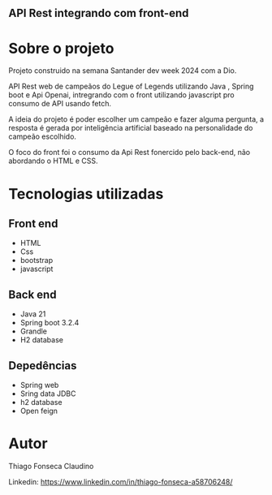 ## API Rest integrando com front-end

# Sobre o projeto

Projeto construido na semana Santander dev week 2024 com a Dio.

API Rest web de campeãos do Legue of Legends utilizando Java , Spring boot e Api Openai, intregrando com o front utilizando javascript pro consumo de API usando fetch.

A ideia do projeto é poder escolher um campeão e fazer alguma pergunta, a resposta é gerada por inteligência artificial baseado na personalidade do campeão escolhido.

O foco do front foi o consumo da Api Rest fonercido pelo back-end, não abordando o HTML e CSS.

# Tecnologias utilizadas

## Front end
- HTML
- Css
- bootstrap
- javascript

## Back end
- Java 21
- Spring boot 3.2.4
- Grandle
- H2 database

## Depedências
- Spring web
- Sring data JDBC
- h2 database
- Open feign

# Autor

Thiago Fonseca Claudino

Linkedin: https://www.linkedin.com/in/thiago-fonseca-a58706248/
